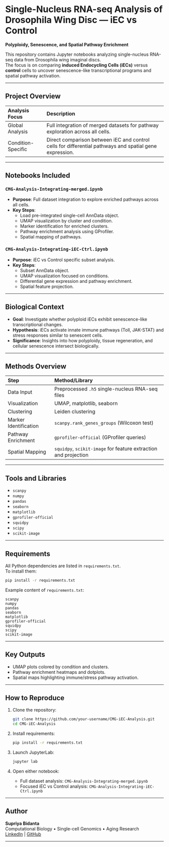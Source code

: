 
# Single-Nucleus RNA-seq Analysis of Drosophila Wing Disc — iEC vs Control
**Polyploidy, Senescence, and Spatial Pathway Enrichment**

This repository contains Jupyter notebooks analyzing single-nucleus RNA-seq data from Drosophila wing imaginal discs.  
The focus is on comparing **induced Endocycling Cells (iECs)** versus **control** cells to uncover senescence-like transcriptional programs and spatial pathway activation.

---

## Project Overview

| Analysis Focus | Description |
|:--------------|:------------|
| Global Analysis | Full integration of merged datasets for pathway exploration across all cells. |
| Condition-Specific | Direct comparison between iEC and control cells for differential pathways and spatial gene expression. |

---

## Notebooks Included

### `CMG-Analysis-Integrating-merged.ipynb`
- **Purpose**: Full dataset integration to explore enriched pathways across all cells.
- **Key Steps**:
  - Load pre-integrated single-cell AnnData object.
  - UMAP visualization by cluster and condition.
  - Marker identification for enriched clusters.
  - Pathway enrichment analysis using GProfiler.
  - Spatial mapping of pathways.

### `CMG-Analysis-Integrating-iEC-Ctrl.ipynb`
- **Purpose**: iEC vs Control specific subset analysis.
- **Key Steps**:
  - Subset AnnData object.
  - UMAP visualization focused on conditions.
  - Differential gene expression and pathway enrichment.
  - Spatial feature projection.

---

## Biological Context

- **Goal**: Investigate whether polyploid iECs exhibit senescence-like transcriptional changes.
- **Hypothesis**: iECs activate innate immune pathways (Toll, JAK-STAT) and stress responses similar to senescent cells.
- **Significance**: Insights into how polyploidy, tissue regeneration, and cellular senescence intersect biologically.

---

## Methods Overview

| Step | Method/Library |
|:-----|:---------------|
| Data Input | Preprocessed `.h5` single-nucleus RNA-seq files |
| Visualization | UMAP, matplotlib, seaborn |
| Clustering | Leiden clustering |
| Marker Identification | `scanpy.rank_genes_groups` (Wilcoxon test) |
| Pathway Enrichment | `gprofiler-official` (GProfiler queries) |
| Spatial Mapping | `squidpy`, `scikit-image` for feature extraction and projection |

---

## Tools and Libraries

- `scanpy`
- `numpy`
- `pandas`
- `seaborn`
- `matplotlib`
- `gprofiler-official`
- `squidpy`
- `scipy`
- `scikit-image`

---

## Requirements

All Python dependencies are listed in `requirements.txt`.  
To install them:

```bash
pip install -r requirements.txt
```

Example content of `requirements.txt`:

```
scanpy
numpy
pandas
seaborn
matplotlib
gprofiler-official
squidpy
scipy
scikit-image
```

---

## Key Outputs

- UMAP plots colored by condition and clusters.
- Pathway enrichment heatmaps and dotplots.
- Spatial maps highlighting immune/stress pathway activation.

---

## How to Reproduce

1. Clone the repository:
   ```bash
   git clone https://github.com/your-username/CMG-iEC-Analysis.git
   cd CMG-iEC-Analysis
   ```

2. Install requirements:
   ```bash
   pip install -r requirements.txt
   ```

3. Launch JupyterLab:
   ```bash
   jupyter lab
   ```

4. Open either notebook:
   - Full dataset analysis: `CMG-Analysis-Integrating-merged.ipynb`
   - Focused iEC vs Control analysis: `CMG-Analysis-Integrating-iEC-Ctrl.ipynb`

---

## Author

**Supriya Bidanta**  
Computational Biology • Single-cell Genomics • Aging Research  
[LinkedIn](#) | [GitHub](https://github.com/supriyabidanta)

---
